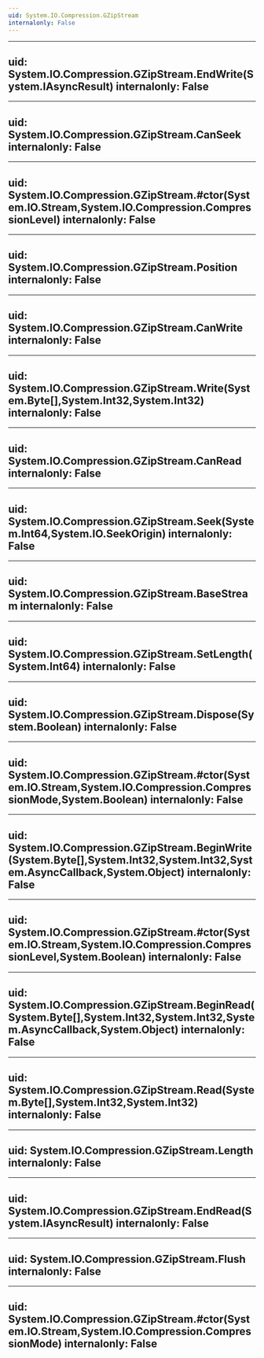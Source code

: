 ```yaml
---
uid: System.IO.Compression.GZipStream
internalonly: False
---
```


---
uid: System.IO.Compression.GZipStream.EndWrite(System.IAsyncResult)
internalonly: False
---

---
uid: System.IO.Compression.GZipStream.CanSeek
internalonly: False
---

---
uid: System.IO.Compression.GZipStream.#ctor(System.IO.Stream,System.IO.Compression.CompressionLevel)
internalonly: False
---

---
uid: System.IO.Compression.GZipStream.Position
internalonly: False
---

---
uid: System.IO.Compression.GZipStream.CanWrite
internalonly: False
---

---
uid: System.IO.Compression.GZipStream.Write(System.Byte[],System.Int32,System.Int32)
internalonly: False
---

---
uid: System.IO.Compression.GZipStream.CanRead
internalonly: False
---

---
uid: System.IO.Compression.GZipStream.Seek(System.Int64,System.IO.SeekOrigin)
internalonly: False
---

---
uid: System.IO.Compression.GZipStream.BaseStream
internalonly: False
---

---
uid: System.IO.Compression.GZipStream.SetLength(System.Int64)
internalonly: False
---

---
uid: System.IO.Compression.GZipStream.Dispose(System.Boolean)
internalonly: False
---

---
uid: System.IO.Compression.GZipStream.#ctor(System.IO.Stream,System.IO.Compression.CompressionMode,System.Boolean)
internalonly: False
---

---
uid: System.IO.Compression.GZipStream.BeginWrite(System.Byte[],System.Int32,System.Int32,System.AsyncCallback,System.Object)
internalonly: False
---

---
uid: System.IO.Compression.GZipStream.#ctor(System.IO.Stream,System.IO.Compression.CompressionLevel,System.Boolean)
internalonly: False
---

---
uid: System.IO.Compression.GZipStream.BeginRead(System.Byte[],System.Int32,System.Int32,System.AsyncCallback,System.Object)
internalonly: False
---

---
uid: System.IO.Compression.GZipStream.Read(System.Byte[],System.Int32,System.Int32)
internalonly: False
---

---
uid: System.IO.Compression.GZipStream.Length
internalonly: False
---

---
uid: System.IO.Compression.GZipStream.EndRead(System.IAsyncResult)
internalonly: False
---

---
uid: System.IO.Compression.GZipStream.Flush
internalonly: False
---

---
uid: System.IO.Compression.GZipStream.#ctor(System.IO.Stream,System.IO.Compression.CompressionMode)
internalonly: False
---
